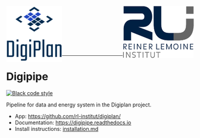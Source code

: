 <p align="left">
    <img alt="Digiplan logo" align="left" height="150" src="docs/img/logos/digiplan-logo.png">
    <img alt="RLI logo" align="right" height="140" src="docs/img/logos/rli_logo.png">
</p>
<br/><br/><br/><br/><br/><br/><br/>

----------

# Digipipe

[![Black code style](https://img.shields.io/badge/code%20style-black-000000.svg)](https://github.com/ambv/black)

Pipeline for data and energy system in the Digiplan project.

- App: https://github.com/rl-institut/digiplan/
- Documentation: https://digipipe.readthedocs.io
- Install instructions: [installation.md](docs/sections/installation.md)
